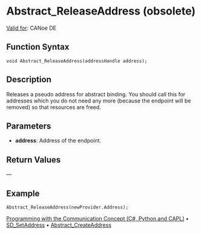 # Abstract_ReleaseAddress (obsolete)

[Valid for](../../../Shared/FeatureAvailability.md): CANoe DE

## Function Syntax

```plaintext
void Abstract_ReleaseAddress(addressHandle address);
```

## Description

Releases a pseudo address for abstract binding. You should call this for addresses which you do not need any more (because the endpoint will be removed) so that resources are freed.

## Parameters

- **address**: Address of the endpoint.

## Return Values

—

## Example

```plaintext
Abstract_ReleaseAddress(newProvider.Address);
```

[Programming with the Communication Concept (C#, Python and CAPL)](../../../CANoeCANalyzer/CommunicationConcept/Programming/CCP.md) • [SD_SetAddress](CAPLfunctionSDSetAddress.md) • [Abstract_CreateAddress](CAPLfunctionAbstractCreateAddress.md)
